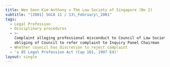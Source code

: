 ```yaml
---
title: Wee Soon Kim Anthony v The Law Society of Singapore (No 2)
subtitle: "[2001] SGCA 11 / 13\_February\_2001"
tags:
  - Legal Profession
  - Disciplinary procedures
  - >-
    Complaint alleging professional misconduct to Council of Law Society,
    obliging of Council to refer complaint to Inquiry Panel Chairman
  - Whether council has discretion to reject complaint
  - 's 85 Legal Profession Act (Cap 161, 1997 Ed)'
layout: single
---
```


